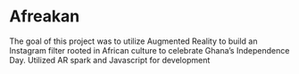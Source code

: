 # Afreakan
The goal of this project was to utilize Augmented Reality to build an Instagram filter rooted in African culture to
celebrate Ghana’s Independence Day.
Utilized AR spark and Javascript for development 
